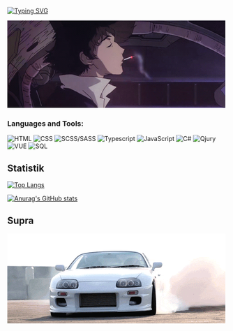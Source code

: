 
[![Typing SVG](https://readme-typing-svg.herokuapp.com?font=Roboto&duration=8000&pause=2000&color=F70000&center=true&vCenter=true&width=850&height=100&lines=Приветствую😊+на+своем+gitHub+профиле💥+Я+Junior+Frontend+Developer+из+Тирасполя🗾)](https://git.io/typing-svg)
 </br>
 
[![Header](https://github.com/424Nkita-Csharsfta4/424Nkita-Csharsfta4/blob/main/424Nkita-Csharsfta4-main/assets/1.gif)](https://vk.com/php1234python)

### Languages and Tools:
![HTML](https://img.shields.io/badge/-Html-090909?style=for-the-badge&logo=Html&logoColor=47C5FB)
![CSS](https://img.shields.io/badge/-Css-090909?style=for-the-badge&logo=Css&logoColor=097CDB)
![SCSS/SASS](https://img.shields.io/badge/-Scss-090909?style=for-the-badge&logo=Scss&logoColor=F8C52C)
![Typescript](https://img.shields.io/badge/-Typescript-090909?style=for-the-badge&logo=TypeScript&logoColor=F88C00)
![JavaScript](https://img.shields.io/badge/-JavaScript-090909?style=for-the-badge&logo=JavaScript&logoColor=E9D54D)
![C#](https://img.shields.io/badge/-C#-090909?style=for-the-badge&logo=c#&logoColor=E5D3FF)
![Qjury](https://img.shields.io/badge/-C++-090909?style=for-the-badge&logo=C%2b%2b&logoColor=6296CC)
![VUE](https://img.shields.io/badge/-C++-090909?style=for-the-badge&logo=C%2b%2b&logoColor=6296CC)
![SQL](https://img.shields.io/badge/-C++-090909?style=for-the-badge&logo=C%2b%2b&logoColor=6296CC)

## Statistik

[![Top Langs](https://github-readme-stats.vercel.app/api/top-langs/?username=anuraghazra&layout=compact)](https://github.com/anuraghazra/github-readme-stats)

[![Anurag's GitHub stats](https://github-readme-stats.vercel.app/api?username=anuraghazra)](https://github.com/anuraghazra/github-readme-stats&bg_color=DEG,COLOR1,COLOR2,COLOR3...COLOR10)



## Supra 
[![Footer](https://github.com/424Nkita-Csharsfta4/424Nkita-Csharsfta4/blob/main/assets/2.gif)](https://www.youtube.com/watch?v=H1OXCCpH_E4)
